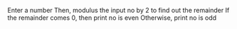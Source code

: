 

Enter a number
Then, modulus the input no by 2 to find out the remainder
If the remainder comes 0, then print no is even
Otherwise, print no is odd